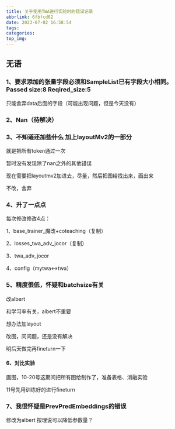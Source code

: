```yaml
---
title: 关于使用TWA进行实验时的错误记录
abbrlink: 6fbfcd62
date: 2023-07-02 16:58:54
tags:
categories:
top_img:
---
```


## 无语

### 1、要求添加的张量字段必须和SampleList已有字段大小相同。Passed size:8 Reqired_size:5

只能舍弃data后面的字段（可能出现问题，但是今天没有）

### 2、Nan（待解决）



### 3、~~不知道还加些什么~~ 加上layoutMv2的一部分

就是把所有token通过一次

暂时没有发现除了nan之外的其他错误

现在需要把layoutmv2加进去，尽量，然后把图给找出来，画出来



不改，舍弃



### 4、升了一点点

每次修改修改4点：

1、base_trainer_魔改+coteaching（复制）

2、losses_twa_adv_jocor（复制）

3、twa_adv_jocor

4、config（mytwa<->twa）



### 5、精度很低，怀疑和batchsize有关

改albert

和学习率有关，albert不重要



想办法加layout

改图，问问题，还是没有解决

明后天做完再fineturn一下

#### 6、对比实验

画图，10-20号这期间把所有图给制作了，准备表格、消融实验

11号先用训练好的进行fineturn

### 7、我很怀疑是PrevPredEmbeddings的错误

修改为albert 按理说可以降低参数量？